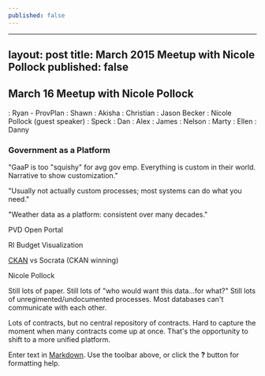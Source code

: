 ```yaml
---
published: false
---
```


---
layout: post
title: March 2015 Meetup with Nicole Pollock
published: false
---

## March 16 Meetup with Nicole Pollock

: Ryan - ProvPlan
: Shawn
: Akisha
: Christian
: Jason Becker
: Nicole Pollock (guest speaker)
: Speck
: Dan
: Alex
: James
: Nelson
: Marty
: Ellen
: Danny

### Government as a Platform

"GaaP is too "squishy" for avg gov emp. Everything is custom in their world. Narrative to show customization."

"Usually not actually custom processes; most systems can do what you need."

"Weather data as a platform: consistent over many decades."

PVD Open Portal

RI Budget Visualization

[CKAN](http://ckan.org) vs Socrata (CKAN winning)

Nicole Pollock

Still lots of paper. Still lots of "who would want this data...for what?" Still lots of unregimented/undocumented processes. Most databases can't communicate with each other.

Lots of contracts, but no central repository of contracts. Hard to capture the moment when many contracts come up at once. That's the opportunity to shift to a more unified platform.




Enter text in [Markdown](http://daringfireball.net/projects/markdown/). Use the toolbar above, or click the **?** button for formatting help.
